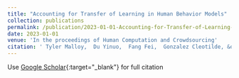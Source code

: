 ```yaml
---
title: "Accounting for Transfer of Learning in Human Behavior Models"
collection: publications
permalink: /publication/2023-01-01-Accounting-for-Transfer-of-Learning-in-Human-Behavior-Models
date: 2023-01-01
venue: 'In the proceedings of Human Computation and Crowdsourcing'
citation: ' Tyler Malloy,  Du Yinuo,  Fang Fei,  Gonzalez Cleotilde, &quot;Accounting for Transfer of Learning in Human Behavior Models.&quot; In the proceedings of Human Computation and Crowdsourcing, 2023.'
---
```

Use [Google Scholar](https://scholar.google.com/scholar?q=Accounting+for+Transfer+of+Learning+in+Human+Behavior+Models){:target="_blank"} for full citation
